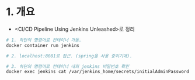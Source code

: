 # 1. 개요
- <CI/CD Pipeline Using Jenkins Unleashed>로 정리

```bash
# 1. 하단의 명령어로 컨테이너 가동.
docker container run jenkins

# 2. localhost:8081로 접근. (spring을 사용 중이기애).

# 3. 하단의 명령어로 컨테이너 내의 jenkins 비밀번호 확인
docker exec jenkins cat /var/jenkins_home/secrets/initialAdminPassword
```